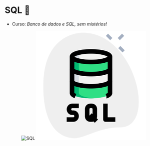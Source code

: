 # SQL :medal_sports:

- Curso: *Banco de dados e SQL, sem mistérios!*


<p align = "center">

  <img src="https://www.google.com/url?sa=i&url=https%3A%2F%2Fwww.flaticon.com%2Fbr%2Ficone-gratis%2Fservidor-sql_3161158&psig=AOvVaw3hsMLTSauNebiESvy_jN9H&ust=1679576488033000&source=images&cd=vfe&ved=0CBAQjRxqFwoTCIiyw5LM7_0CFQAAAAAdAAAAABAH" width="350" title="SQL">

  <img src="git.icons/servidor-sql.png" width="350" alt="accessibility text">

</p>